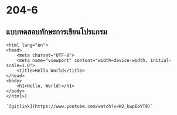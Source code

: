 # 204-6
## แบบทดสอบทักษะการเขียนโปรแกรม
``` (<!DOCTYPE html>
<html lang="en">
<head>
    <meta charset="UTF-8">
    <meta name="viewport" content="width=device-width, initial-scale=1.0">
    <title>Hello World</title>
</head>
<body>
    <h1>Hello, World!</h1>
</body>
</html>)

`[gitlink](https://www.youtube.com/watch?v=W2_kwpEoVT8)`
